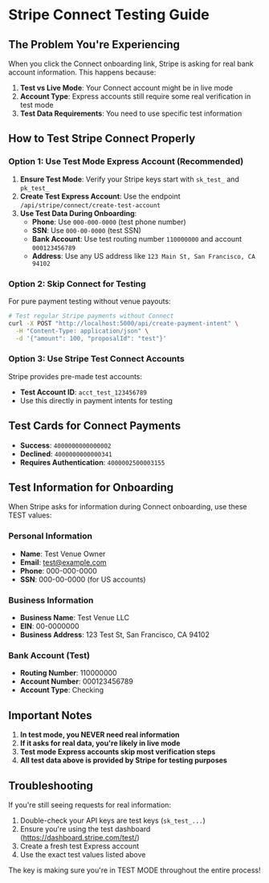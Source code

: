# Stripe Connect Testing Guide

## The Problem You're Experiencing
When you click the Connect onboarding link, Stripe is asking for real bank account information. This happens because:

1. **Test vs Live Mode**: Your Connect account might be in live mode
2. **Account Type**: Express accounts still require some real verification in test mode
3. **Test Data Requirements**: You need to use specific test information

## How to Test Stripe Connect Properly

### Option 1: Use Test Mode Express Account (Recommended)
1. **Ensure Test Mode**: Verify your Stripe keys start with `sk_test_` and `pk_test_`
2. **Create Test Express Account**: Use the endpoint `/api/stripe/connect/create-test-account`
3. **Use Test Data During Onboarding**:
   - **Phone**: Use `000-000-0000` (test phone number)
   - **SSN**: Use `000-00-0000` (test SSN)
   - **Bank Account**: Use test routing number `110000000` and account `000123456789`
   - **Address**: Use any US address like `123 Main St, San Francisco, CA 94102`

### Option 2: Skip Connect for Testing
For pure payment testing without venue payouts:
```bash
# Test regular Stripe payments without Connect
curl -X POST "http://localhost:5000/api/create-payment-intent" \
  -H "Content-Type: application/json" \
  -d '{"amount": 100, "proposalId": "test"}'
```

### Option 3: Use Stripe Test Connect Accounts
Stripe provides pre-made test accounts:
- **Test Account ID**: `acct_test_123456789`
- Use this directly in payment intents for testing

## Test Cards for Connect Payments
- **Success**: `4000000000000002`
- **Declined**: `4000000000000341` 
- **Requires Authentication**: `4000002500003155`

## Test Information for Onboarding
When Stripe asks for information during Connect onboarding, use these TEST values:

### Personal Information
- **Name**: Test Venue Owner
- **Email**: test@example.com
- **Phone**: 000-000-0000
- **SSN**: 000-00-0000 (for US accounts)

### Business Information  
- **Business Name**: Test Venue LLC
- **EIN**: 00-0000000
- **Business Address**: 123 Test St, San Francisco, CA 94102

### Bank Account (Test)
- **Routing Number**: 110000000
- **Account Number**: 000123456789
- **Account Type**: Checking

## Important Notes
1. **In test mode, you NEVER need real information**
2. **If it asks for real data, you're likely in live mode**
3. **Test mode Express accounts skip most verification steps**
4. **All test data above is provided by Stripe for testing purposes**

## Troubleshooting
If you're still seeing requests for real information:
1. Double-check your API keys are test keys (`sk_test_...`)
2. Ensure you're using the test dashboard (https://dashboard.stripe.com/test/)
3. Create a fresh test Express account
4. Use the exact test values listed above

The key is making sure you're in TEST MODE throughout the entire process!